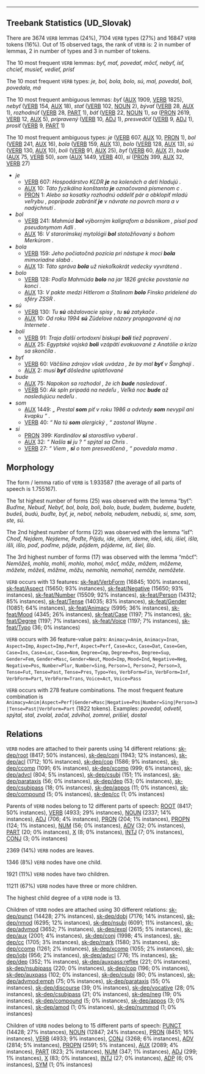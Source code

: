 

--------------------------------------------------------------------------------

## Treebank Statistics (UD_Slovak)

There are 3674 `VERB` lemmas (24%), 7104 `VERB` types (27%) and 16847 `VERB` tokens (16%).
Out of 15 observed tags, the rank of `VERB` is: 2 in number of lemmas, 2 in number of types and 3 in number of tokens.

The 10 most frequent `VERB` lemmas: <em>byť, mať, povedať, môcť, nebyť, ísť, chcieť, musieť, vedieť, prísť</em>

The 10 most frequent `VERB` types:  <em>je, bol, bola, bolo, sú, mal, povedal, boli, povedala, má</em>

The 10 most frequent ambiguous lemmas: <em>byť</em> ([AUX]() 1909, [VERB]() 1825), <em>nebyť</em> ([VERB]() 154, [AUX]() 18), <em>stať</em> ([VERB]() 102, [NOUN]() 2), <em>bývať</em> ([VERB]() 28, [AUX]() 1), <em>rozhodnúť</em> ([VERB]() 28, [PART]() 1), <em>báť</em> ([VERB]() 22, [NOUN]() 1), <em>sa</em> ([PRON]() 2619, [VERB]() 12, [AUX]() 5), <em>pripravený</em> ([VERB]() 10, [ADJ]() 1), <em>presvedčiť</em> ([VERB]() 9, [ADJ]() 1), <em>prosiť</em> ([VERB]() 9, [PART]() 1)

The 10 most frequent ambiguous types:  <em>je</em> ([VERB]() 607, [AUX]() 10, [PRON]() 1), <em>bol</em> ([VERB]() 241, [AUX]() 16), <em>bola</em> ([VERB]() 159, [AUX]() 13), <em>bolo</em> ([VERB]() 128, [AUX]() 13), <em>sú</em> ([VERB]() 130, [AUX]() 10), <em>boli</em> ([VERB]() 91, [AUX]() 25), <em>byť</em> ([VERB]() 60, [AUX]() 2), <em>bude</em> ([AUX]() 75, [VERB]() 50), <em>som</em> ([AUX]() 1449, [VERB]() 40), <em>si</em> ([PRON]() 399, [AUX]() 32, [VERB]() 27)


* <em>je</em>
  * [VERB]() 607: <em>Hospodárstvo KĽDR <b>je</b> na kolenách a deti hladujú .</em>
  * [AUX]() 10: <em>Táto fyzikálna konštanta <b>je</b> označovaná písmenom c .</em>
  * [PRON]() 1: <em>Alebo sa kosatky rozhodnú oddeliť pár a obklopiť mladú veľrybu , poprípade zabrániť <b>je</b> v návrate na povrch mora a v nadýchnutí .</em>
* <em>bol</em>
  * [VERB]() 241: <em>Mahmúd <b>bol</b> výborným kaligrafom a básnikom , písal pod pseudonymom Adli .</em>
  * [AUX]() 16: <em>V starorímskej mytológii <b>bol</b> stotožňovaný s bohom Merkúrom .</em>
* <em>bola</em>
  * [VERB]() 159: <em>Jeho počiatočná pozícia pri nástupe k moci <b>bola</b> mimoriadne slabá .</em>
  * [AUX]() 13: <em>Táto správa <b>bola</b> už niekoľkokrát vedecky vyvrátená .</em>
* <em>bolo</em>
  * [VERB]() 128: <em>Podľa Mahmúda <b>bolo</b> na jar 1826 grécke povstanie na konci .</em>
  * [AUX]() 13: <em>V pakte medzi Hitlerom a Stalinom <b>bolo</b> Fínsko pridelené do sféry ZSSR .</em>
* <em>sú</em>
  * [VERB]() 130: <em>Tu <b>sú</b> obžalovacie spisy , tu <b>sú</b> zatykače .</em>
  * [AUX]() 10: <em>Od roku 1994 <b>sú</b> Züdelove názory propagované aj na Internete .</em>
* <em>boli</em>
  * [VERB]() 91: <em>Traja ďalší ortodoxní biskupi <b>boli</b> tiež popravení .</em>
  * [AUX]() 25: <em>Egyptské vojská <b>boli</b> vzápätí evakuované z Anatólie a kríza sa skončila .</em>
* <em>byť</em>
  * [VERB]() 60: <em>Väčšina zdrojov však uvádza , že by mal <b>byť</b> v Šanghaji .</em>
  * [AUX]() 2: <em>musí <b>byť</b> dôsledne uplatňované</em>
* <em>bude</em>
  * [AUX]() 75: <em>Napokon sa rozhodol , že ich <b>bude</b> nasledovať .</em>
  * [VERB]() 50: <em>Ak spln pripadá na nedeľu , Veľká noc <b>bude</b> až nasledujúcu nedeľu .</em>
* <em>som</em>
  * [AUX]() 1449: <em>„ Prestal <b>som</b> piť v roku 1986 a odvtedy <b>som</b> nevypil ani kvapku ” .</em>
  * [VERB]() 40: <em>“ Na tú <b>som</b> alergický , “ zastonal Wayne .</em>
* <em>si</em>
  * [PRON]() 399: <em>Kardinálov <b>si</b> starostlivo vyberal .</em>
  * [AUX]() 32: <em>“ Našla <b>si</b> ju ? “ spýtal sa Chris .</em>
  * [VERB]() 27: <em>“ Viem , <b>si</b> o tom presvedčená , “ povedala mama .</em>

## Morphology

The form / lemma ratio of `VERB` is 1.933587 (the average of all parts of speech is 1.755167).

The 1st highest number of forms (25) was observed with the lemma “byť”: <em>Buďme, Nebuď, Nebyť, bol, bola, boli, bolo, bude, budem, budeme, budete, budeš, budú, buďte, byť, je, nebol, nebola, nebudem, nebudú, si, sme, som, ste, sú</em>.

The 2nd highest number of forms (22) was observed with the lemma “ísť”: <em>Choď, Nejdem, Nejdeme, Poďte, Pôjdu, ide, idem, ideme, ideš, idú, išiel, išla, išli, išlo, poď, poďme, pôjde, pôjdem, pôjdeme, ísť, šiel, šlo</em>.

The 3rd highest number of forms (17) was observed with the lemma “môcť”: <em>Nemôžeš, mohla, mohli, mohlo, mohol, môcť, môže, môžem, môžeme, môžete, môžeš, môžme, môžu, nemohla, nemohol, nemôže, nemôžete</em>.

`VERB` occurs with 13 features: [sk-feat/VerbForm]() (16845; 100% instances), [sk-feat/Aspect]() (15650; 93% instances), [sk-feat/Negative]() (15650; 93% instances), [sk-feat/Number]() (15509; 92% instances), [sk-feat/Person]() (14312; 85% instances), [sk-feat/Tense]() (14035; 83% instances), [sk-feat/Gender]() (10851; 64% instances), [sk-feat/Animacy]() (5995; 36% instances), [sk-feat/Mood]() (4345; 26% instances), [sk-feat/Case]() (1197; 7% instances), [sk-feat/Degree]() (1197; 7% instances), [sk-feat/Voice]() (1197; 7% instances), [sk-feat/Typo]() (36; 0% instances)

`VERB` occurs with 36 feature-value pairs: `Animacy=Anim`, `Animacy=Inan`, `Aspect=Imp`, `Aspect=Imp,Perf`, `Aspect=Perf`, `Case=Acc`, `Case=Dat`, `Case=Gen`, `Case=Ins`, `Case=Loc`, `Case=Nom`, `Degree=Cmp`, `Degree=Pos`, `Degree=Sup`, `Gender=Fem`, `Gender=Masc`, `Gender=Neut`, `Mood=Imp`, `Mood=Ind`, `Negative=Neg`, `Negative=Pos`, `Number=Plur`, `Number=Sing`, `Person=1`, `Person=2`, `Person=3`, `Tense=Fut`, `Tense=Past`, `Tense=Pres`, `Typo=Yes`, `VerbForm=Fin`, `VerbForm=Inf`, `VerbForm=Part`, `VerbForm=Trans`, `Voice=Act`, `Voice=Pass`

`VERB` occurs with 278 feature combinations.
The most frequent feature combination is `Animacy=Anim|Aspect=Perf|Gender=Masc|Negative=Pos|Number=Sing|Person=3|Tense=Past|VerbForm=Part` (1822 tokens).
Examples: <em>povedal, odvetil, spýtal, stal, zvolal, začal, zdvihol, zomrel, prišiel, dostal</em>


## Relations

`VERB` nodes are attached to their parents using 14 different relations: [sk-dep/root]() (8417; 50% instances), [sk-dep/conj]() (1943; 12% instances), [sk-dep/acl]() (1712; 10% instances), [sk-dep/cop]() (1586; 9% instances), [sk-dep/ccomp]() (1091; 6% instances), [sk-dep/xcomp]() (999; 6% instances), [sk-dep/advcl]() (804; 5% instances), [sk-dep/csubj]() (151; 1% instances), [sk-dep/parataxis]() (56; 0% instances), [sk-dep/dep]() (53; 0% instances), [sk-dep/csubjpass]() (18; 0% instances), [sk-dep/appos]() (11; 0% instances), [sk-dep/compound]() (5; 0% instances), [sk-dep/cc]() (1; 0% instances)

Parents of `VERB` nodes belong to 12 different parts of speech: [ROOT]() (8417; 50% instances), [VERB]() (4933; 29% instances), [NOUN]() (2337; 14% instances), [ADJ]() (706; 4% instances), [PRON]() (204; 1% instances), [PROPN]() (124; 1% instances), [NUM]() (56; 0% instances), [ADV]() (32; 0% instances), [PART]() (20; 0% instances), [X]() (8; 0% instances), [INTJ]() (7; 0% instances), [CONJ]() (3; 0% instances)

2369 (14%) `VERB` nodes are leaves.

1346 (8%) `VERB` nodes have one child.

1921 (11%) `VERB` nodes have two children.

11211 (67%) `VERB` nodes have three or more children.

The highest child degree of a `VERB` node is 13.

Children of `VERB` nodes are attached using 30 different relations: [sk-dep/punct]() (14428; 27% instances), [sk-dep/dobj]() (7176; 14% instances), [sk-dep/nmod]() (6295; 12% instances), [sk-dep/nsubj]() (6091; 11% instances), [sk-dep/advmod]() (3652; 7% instances), [sk-dep/expl]() (2615; 5% instances), [sk-dep/aux]() (2001; 4% instances), [sk-dep/conj]() (1998; 4% instances), [sk-dep/cc]() (1705; 3% instances), [sk-dep/mark]() (1580; 3% instances), [sk-dep/ccomp]() (1261; 2% instances), [sk-dep/xcomp]() (1055; 2% instances), [sk-dep/iobj]() (956; 2% instances), [sk-dep/advcl]() (776; 1% instances), [sk-dep/dep]() (352; 1% instances), [sk-dep/auxpass:reflex]() (221; 0% instances), [sk-dep/nsubjpass]() (220; 0% instances), [sk-dep/cop]() (196; 0% instances), [sk-dep/auxpass]() (102; 0% instances), [sk-dep/csubj]() (80; 0% instances), [sk-dep/advmod:emph]() (75; 0% instances), [sk-dep/parataxis]() (55; 0% instances), [sk-dep/discourse]() (39; 0% instances), [sk-dep/vocative]() (28; 0% instances), [sk-dep/csubjpass]() (21; 0% instances), [sk-dep/neg]() (19; 0% instances), [sk-dep/compound]() (5; 0% instances), [sk-dep/appos]() (3; 0% instances), [sk-dep/amod]() (1; 0% instances), [sk-dep/nummod]() (1; 0% instances)

Children of `VERB` nodes belong to 15 different parts of speech: [PUNCT]() (14428; 27% instances), [NOUN]() (12847; 24% instances), [PRON]() (8451; 16% instances), [VERB]() (4933; 9% instances), [CONJ]() (3268; 6% instances), [ADV]() (2814; 5% instances), [PROPN]() (2591; 5% instances), [AUX]() (2089; 4% instances), [PART]() (823; 2% instances), [NUM]() (347; 1% instances), [ADJ]() (299; 1% instances), [X]() (83; 0% instances), [INTJ]() (27; 0% instances), [ADP]() (6; 0% instances), [SYM]() (1; 0% instances)

